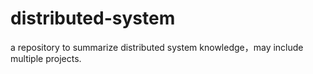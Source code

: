 # distributed-system
a repository to summarize distributed system knowledge，may include multiple projects.
